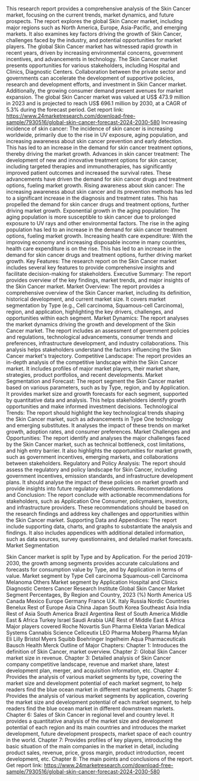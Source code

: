 This research report provides a comprehensive analysis of the Skin Cancer market, focusing on the current trends, market dynamics, and future prospects. The report explores the global Skin Cancer market, including major regions such as North America, Europe, Asia-Pacific, and emerging markets. It also examines key factors driving the growth of Skin Cancer, challenges faced by the industry, and potential opportunities for market players.
The global Skin Cancer market has witnessed rapid growth in recent years, driven by increasing environmental concerns, government incentives, and advancements in technology. The Skin Cancer market presents opportunities for various stakeholders, including Hospital and Clinics, Diagnostic Centers. Collaboration between the private sector and governments can accelerate the development of supportive policies, research and development efforts, and investment in Skin Cancer market. Additionally, the growing consumer demand present avenues for market expansion.
The global Skin Cancer market was valued at US$ 473.9 million in 2023 and is projected to reach US$ 696.1 million by 2030, at a CAGR of 5.3% during the forecast period.
Get report link: https://www.24marketresearch.com/download-free-sample/7930516/global-skin-cancer-forecast-2024-2030-580 
Increasing incidence of skin cancer: The incidence of skin cancer is increasing worldwide, primarily due to the rise in UV exposure, aging population, and increasing awareness about skin cancer prevention and early detection. This has led to an increase in the demand for skin cancer treatment options, thereby driving the market growth.
Advances in skin cancer treatment: The development of new and innovative treatment options for skin cancer, including targeted therapies and immunotherapies, has significantly improved patient outcomes and increased the survival rates. These advancements have driven the demand for skin cancer drugs and treatment options, fueling market growth.
Rising awareness about skin cancer: The increasing awareness about skin cancer and its prevention methods has led to a significant increase in the diagnosis and treatment rates. This has propelled the demand for skin cancer drugs and treatment options, further driving market growth.
Exponential growth in the aging population: The aging population is more susceptible to skin cancer due to prolonged exposure to UV rays and other environmental factors. The rise in the aging population has led to an increase in the demand for skin cancer treatment options, fueling market growth.
Increasing health care expenditure: With the improving economy and increasing disposable income in many countries, health care expenditure is on the rise. This has led to an increase in the demand for skin cancer drugs and treatment options, further driving market growth.
Key Features:
The research report on the Skin Cancer market includes several key features to provide comprehensive insights and facilitate decision-making for stakeholders.
Executive Summary: The report provides overview of the key findings, market trends, and major insights of the Skin Cancer market.
Market Overview: The report provides a comprehensive overview of the Skin Cancer market, including its definition, historical development, and current market size. It covers market segmentation by Type (e.g., Cell carcinoma, Squamous-cell Carcinoma), region, and application, highlighting the key drivers, challenges, and opportunities within each segment.
Market Dynamics: The report analyses the market dynamics driving the growth and development of the Skin Cancer market. The report includes an assessment of government policies and regulations, technological advancements, consumer trends and preferences, infrastructure development, and industry collaborations. This analysis helps stakeholders understand the factors influencing the Skin Cancer market's trajectory.
Competitive Landscape: The report provides an in-depth analysis of the competitive landscape within the Skin Cancer market. It includes profiles of major market players, their market share, strategies, product portfolios, and recent developments.
Market Segmentation and Forecast: The report segment the Skin Cancer market based on various parameters, such as by Type, region, and by Application. It provides market size and growth forecasts for each segment, supported by quantitative data and analysis. This helps stakeholders identify growth opportunities and make informed investment decisions.
Technological Trends: The report should highlight the key technological trends shaping the Skin Cancer market, such as advancements in Type One technology and emerging substitutes. It analyses the impact of these trends on market growth, adoption rates, and consumer preferences.
Market Challenges and Opportunities: The report identify and analyses the major challenges faced by the Skin Cancer market, such as technical bottleneck, cost limitations, and high entry barrier. It also highlights the opportunities for market growth, such as government incentives, emerging markets, and collaborations between stakeholders.
Regulatory and Policy Analysis: The report should assess the regulatory and policy landscape for Skin Cancer, including government incentives, emission standards, and infrastructure development plans. It should analyse the impact of these policies on market growth and provide insights into future regulatory developments.
Recommendations and Conclusion: The report conclude with actionable recommendations for stakeholders, such as Application One Consumer, policymakers, investors, and infrastructure providers. These recommendations should be based on the research findings and address key challenges and opportunities within the Skin Cancer market.
Supporting Data and Appendices: The report include supporting data, charts, and graphs to substantiate the analysis and findings. It also includes appendices with additional detailed information, such as data sources, survey questionnaires, and detailed market forecasts.
Market Segmentation

Skin Cancer market is split by Type and by Application. For the period 2019-2030, the growth among segments provides accurate calculations and forecasts for consumption value by Type, and by Application in terms of value.
Market segment by Type
Cell carcinoma
Squamous-cell Carcinoma
Melanoma
Others
Market segment by Application
Hospital and Clinics
Diagnostic Centers
Cancer Research Institute
Global Skin Cancer Market Segment Percentages, By Region and Country, 2023 (%)
North America
US
Canada
Mexico
Europe
Germany
France
U.K.
Italy
Russia
Nordic Countries
Benelux
Rest of Europe
Asia
China
Japan
South Korea
Southeast Asia
India
Rest of Asia
South America
Brazil
Argentina
Rest of South America
Middle East & Africa
Turkey
Israel
Saudi Arabia
UAE
Rest of Middle East & Africa
Major players covered
Roche
Novartis
Sun Pharma
Elekta
Varian Medical Systems
Cannabis Science
Cellceutix
LEO Pharma
Moberg Pharma
Mylan
Eli Lilly
Bristol Myers Squibb
Boehringer Ingelheim
Aqua Pharmaceuticals
Bausch Health
Merck
Outline of Major Chapters:
Chapter 1: Introduces the definition of Skin Cancer, market overview.
Chapter 2: Global Skin Cancer market size in revenue.
Chapter 3: Detailed analysis of Skin Cancer company competitive landscape, revenue and market share, latest development plan, merger, and acquisition information, etc.
Chapter 4: Provides the analysis of various market segments by type, covering the market size and development potential of each market segment, to help readers find the blue ocean market in different market segments.
Chapter 5: Provides the analysis of various market segments by application, covering the market size and development potential of each market segment, to help readers find the blue ocean market in different downstream markets.
Chapter 6: Sales of Skin Cancer in regional level and country level. It provides a quantitative analysis of the market size and development potential of each region and its main countries and introduces the market development, future development prospects, market space of each country in the world.
Chapter 7: Provides profiles of key players, introducing the basic situation of the main companies in the market in detail, including product sales, revenue, price, gross margin, product introduction, recent development, etc.
Chapter 8: The main points and conclusions of the report.
Get report link: https://www.24marketresearch.com/download-free-sample/7930516/global-skin-cancer-forecast-2024-2030-580 
